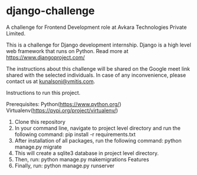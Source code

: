 # django-challenge
A challenge for Frontend Development role at Avkara Technologies Private Limited.

This is a challenge for Django development internship.
Django is a high level web framework that runs on Python. Read more at https://www.djangoproject.com/

The instructions about this challenge will be shared on the Google meet link shared with the selected individuals. In case of any inconvenience, please contact us at kunalsoni@vmitis.com.

Instructions to run this project.

Prerequisites:
Python(https://www.python.org/)
Virtualenv(https://pypi.org/project/virtualenv/)

1. Clone this repository
2. In your command line, navigate to project level directory and run the following command:
    pip install -r requirements.txt
3. After installation of all packages, run the following command:
    python manage.py migrate
4. This will create a sqlite3 database in project level directory.
5. Then, run:
    python manage.py makemigrations Features
6. Finally, run:
    python manage.py runserver
